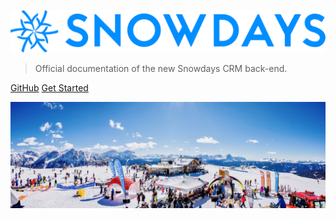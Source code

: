 ![logo](assets/images/logo.svg)

> Official documentation of the new Snowdays CRM back-end.

<div class="buttons">
  <a href="https://github.com/SnowdaysIT/snowdays-back-end" target="_blank"><span>GitHub</span></a>
  <a href="#/README"><span>Get Started</span></a>
</div>

![](assets/images/panorama.jpg)